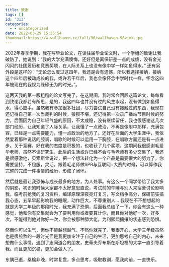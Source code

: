 ```yaml
---
title: 致谢
tags: []
id: '313'
categories:
  - - uncategorized
date: 2022-03-29 15:35:54
thumbnail:https://w.wallhaven.cc/full/96/wallhaven-96vjmk.jpg
---
```


2022年春季学期，我在写毕业论文，在读往届毕业论文时，一个学姐的致谢让我破防了，她说到：“我的大学充满懊悔，还好但是离保研差一点的成绩，没有金光闪闪的社团履历和竞赛奖项，在人际关系上也没有像中学一样如鱼得水。” 还有另外段是这样的：“无论怎么度过这四年，我还是会有遗憾，所以我选择接纳，接纳这个四年后被动成长的我，或许若干年后，我也会像怀念中学时代一样，怀念这四年被现在的我视为碌碌无为的时光。”。

这两天我的第一版粗糙的论文写完了，在这期间，我时常会回顾这篇论文，每每看到致谢我都若有所思，是的，我这四年也并没有过的风生水起，没有做到如鱼得水，得心应手。虽然我有参加很多社团，尽力尝试自己没有接触过的东西，我现在还记得自己第一次当裁判的时候，狼狈不堪，还记得第一次录广播站节目时候的努力，后面因为自己年轻气盛的原因，不太成稳，没有继续留任，我也很感谢这几次部门经历，让我知道了人际关系，让我懂了一点政治，不再是像附中那样，充满包容，已经是一点需要能力，懂一点政治的地方了。还好在后面的大学生涯中，我依然爱着那种说话的腔调，唱歌的时候可以运用一下胸腔，在唱歌方面还是有一点进步。关于竞赛，好在我的态度是积极的，也收获了几个奖项，这期间我很感谢毛爱华老师，虽然不读研究生，此后的生活或许已经不会与毛老师有多少交集了，我还是很感激他，贝索斯曾说过，把一个想法转化为一个产品是需要很大的努力了，你需要坚持，不屈服，灵活。跟着毛老师做SPR与互联网+大赛的时候，可以算作我完整的完成一件事情的经历，形成了闭环。

然后就是最让我恐怖与成长最多的地方，为人处事。有这么一个同学带给了我太多的阴影，初识的时候大家都不太好意思直说，考试前的午睡与别人来宿舍讨论影响我，临考前抢我的复习资料，编译原理深夜亮灯复习，写文档争高分，保研前狂搞我心态，五早早起影响我的睡眠，动作巨大，不尊重别人... 我现在不不想想起的就是大学二年级的那段时光，我充满了恐惧，后面我总结了一下，你会有这么一种感觉，他和你有交集就会为了要利用你或者要算计你，而且你对他好一次，好多次，不能得到他对你好一次，你会被那种舔大佬，为利熙熙攘攘的状态感到恐惧。

然而你可以生气，但你不能越想越气，不然你就完了，我很开心，大学三年级虽然也是很煎熬的一段时光但是我更加专注于自己的生活，更加思考自己的内心，未来想做什么事情，遇到了志同道合的朋友，史蒂夫乔布斯在斯坦福的大学一直引导着我。而且更加沉稳，更加会做人了。

东隅已逝，桑榆非晚，时常复盘，多点思考，吸取教训，愿我向前，一直快乐。
